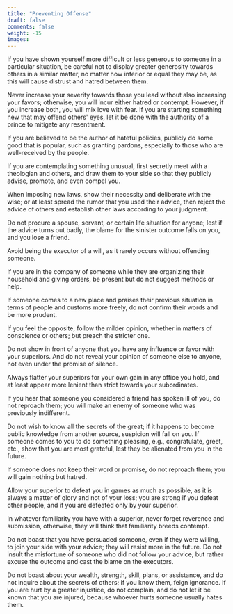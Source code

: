 ```yaml
---
title: "Preventing Offense"
draft: false
comments: false
weight: -15
images:
---
```


If you have shown yourself more difficult or less generous to someone in a particular situation, be careful not to display greater generosity towards others in a similar matter, no matter how inferior or equal they may be, as this will cause distrust and hatred between them.

Never increase your severity towards those you lead without also increasing your favors; otherwise, you will incur either hatred or contempt. However, if you increase both, you will mix love with fear. If you are starting something new that may offend others' eyes, let it be done with the authority of a prince to mitigate any resentment.

If you are believed to be the author of hateful policies, publicly do some good that is popular, such as granting pardons, especially to those who are well-received by the people.

If you are contemplating something unusual, first secretly meet with a theologian and others, and draw them to your side so that they publicly advise, promote, and even compel you.

When imposing new laws, show their necessity and deliberate with the wise; or at least spread the rumor that you used their advice, then reject the advice of others and establish other laws according to your judgment.

Do not procure a spouse, servant, or certain life situation for anyone; lest if the advice turns out badly, the blame for the sinister outcome falls on you, and you lose a friend.

Avoid being the executor of a will, as it rarely occurs without offending someone.

If you are in the company of someone while they are organizing their household and giving orders, be present but do not suggest methods or help.

If someone comes to a new place and praises their previous situation in terms of people and customs more freely, do not confirm their words and be more prudent.

If you feel the opposite, follow the milder opinion, whether in matters of conscience or others; but preach the stricter one.

Do not show in front of anyone that you have any influence or favor with your superiors. And do not reveal your opinion of someone else to anyone, not even under the promise of silence.

Always flatter your superiors for your own gain in any office you hold, and at least appear more lenient than strict towards your subordinates.

If you hear that someone you considered a friend has spoken ill of you, do not reproach them; you will make an enemy of someone who was previously indifferent.

Do not wish to know all the secrets of the great; if it happens to become public knowledge from another source, suspicion will fall on you. If someone comes to you to do something pleasing, e.g., congratulate, greet, etc., show that you are most grateful, lest they be alienated from you in the future.

If someone does not keep their word or promise, do not reproach them; you will gain nothing but hatred.

Allow your superior to defeat you in games as much as possible, as it is always a matter of glory and not of your loss; you are strong if you defeat other people, and if you are defeated only by your superior.

In whatever familiarity you have with a superior, never forget reverence and submission, otherwise, they will think that familiarity breeds contempt.

Do not boast that you have persuaded someone, even if they were willing, to join your side with your advice; they will resist more in the future. Do not insult the misfortune of someone who did not follow your advice, but rather excuse the outcome and cast the blame on the executors.

Do not boast about your wealth, strength, skill, plans, or assistance, and do not inquire about the secrets of others; if you know them, feign ignorance. If you are hurt by a greater injustice, do not complain, and do not let it be known that you are injured, because whoever hurts someone usually hates them.